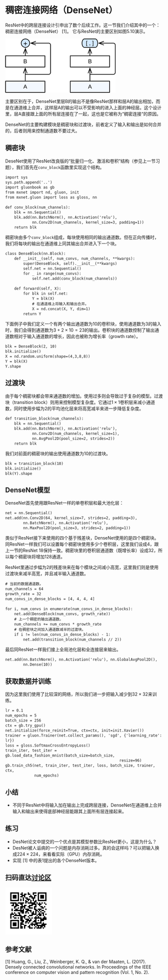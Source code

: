 # 稠密连接网络（DenseNet）

ResNet中的跨层连接设计引申出了数个后续工作。这一节我们介绍其中的一个：稠密连接网络（DenseNet） [1]。 它与ResNet的主要区别如图5.10演示。

![ResNet（左）对比DenseNet（右）。](../img/densenet.svg)

主要区别在于，DenseNet里层B的输出不是像ResNet那样和层A的输出相加，而是在通道维上合并，这样层A的输出可以不受影响的进入上面的神经层。这个设计里，层A直接跟上面的所有层连接在了一起，这也是它被称为“稠密连接“的原因。

DenseNet的主要构建模块是稠密块和过渡块，前者定义了输入和输出是如何合并的，后者则用来控制通道数不要过大。

## 稠密块

DeseNet使用了ResNet改良版的“批量归一化、激活和卷积”结构（参见上一节习题），我们首先在`conv_block`函数里实现这个结构。

```{.python .input  n=1}
import sys
sys.path.append('..')
import gluonbook as gb
from mxnet import nd, gluon, init
from mxnet.gluon import loss as gloss, nn

def conv_block(num_channels):
    blk = nn.Sequential()
    blk.add(nn.BatchNorm(), nn.Activation('relu'),
            nn.Conv2D(num_channels, kernel_size=3, padding=1))
    return blk
```

稠密块由多个`conv_block`组成，每块使用相同的输出通道数。但在正向传播时，我们将每块的输出在通道维上同其输出合并进入下一个块。

```{.python .input  n=2}
class DenseBlock(nn.Block):
    def __init__(self, num_convs, num_channels, **kwargs):
        super(DenseBlock, self).__init__(**kwargs)
        self.net = nn.Sequential()
        for _ in range(num_convs):
            self.net.add(conv_block(num_channels))

    def forward(self, X):
        for blk in self.net:
            Y = blk(X)
            # 在通道维上将输入和输出合并。
            X = nd.concat(X, Y, dim=1)
        return Y
```

下面例子中我们定义一个有两个输出通道数为10的卷积块，使用通道数为3的输入时，我们会得到通道数为$3+2\times 10=23$的输出。卷积块的通道数控制了输出通道数相对于输入通道数的增长，因此也被称为增长率（growth rate）。

```{.python .input  n=8}
blk = DenseBlock(2, 10)
blk.initialize()
X = nd.random.uniform(shape=(4,3,8,8))
Y = blk(X)
Y.shape
```

## 过渡块

由于每个稠密块都会带来通道数的增加。使用过多则会导致过于复杂的模型。过渡块（transition block）则用来控制模型复杂度。它通过$1\times1$卷积层来减小通道数，同时使用步幅为2的平均池化层来将高宽减半来进一步降低复杂度。

```{.python .input  n=3}
def transition_block(num_channels):
    blk = nn.Sequential()
    blk.add(nn.BatchNorm(), nn.Activation('relu'),
            nn.Conv2D(num_channels, kernel_size=1),
            nn.AvgPool2D(pool_size=2, strides=2))
    return blk
```

我们对前面的稠密块的输出使用通道数为10的过渡块。

```{.python .input}
blk = transition_block(10)
blk.initialize()
blk(Y).shape
```

## DenseNet模型

DenseNet首先使用跟ResNet一样的单卷积层和最大池化层：

```{.python .input}
net = nn.Sequential()
net.add(nn.Conv2D(64, kernel_size=7, strides=2, padding=3),
        nn.BatchNorm(), nn.Activation('relu'),
        nn.MaxPool2D(pool_size=3, strides=2, padding=1))
```

类似于ResNet接下来使用的四个基于残差块，DenseNet使用的是四个稠密块。同ResNet一样我们可以设置每个稠密块使用多少个卷积层，这里我们设成4，跟上一节的ResNet 18保持一致。稠密块里的卷积层通道数（既增长率）设成32，所以每个稠密块将增加128通道。

ResNet里通过步幅为2的残差块来在每个模块之间减小高宽，这里我们则是使用过渡块来减半高宽，并且减半输入通道数。

```{.python .input  n=5}
# 当前的数据通道数。
num_channels = 64
growth_rate = 32
num_convs_in_dense_blocks = [4, 4, 4, 4]

for i, num_convs in enumerate(num_convs_in_dense_blocks):
    net.add(DenseBlock(num_convs, growth_rate))
    # 上一个稠密的输出通道数。
    num_channels += num_convs * growth_rate
    # 在稠密块之间加入通道数减半的过渡块。
    if i != len(num_convs_in_dense_blocks) - 1:
        net.add(transition_block(num_channels // 2))
```

最后同ResNet一样我们接上全局池化层和全连接层来输出。

```{.python .input}
net.add(nn.BatchNorm(), nn.Activation('relu'), nn.GlobalAvgPool2D(),
        nn.Dense(10))
```

## 获取数据并训练

因为这里我们使用了比较深的网络，所以我们进一步把输入减少到$32\times 32$来训练。

```{.python .input}
lr = 0.1
num_epochs = 5
batch_size = 256
ctx = gb.try_gpu()
net.initialize(force_reinit=True, ctx=ctx, init=init.Xavier())
trainer = gluon.Trainer(net.collect_params(), 'sgd', {'learning_rate': lr})
loss = gloss.SoftmaxCrossEntropyLoss()
train_iter, test_iter = gb.load_data_fashion_mnist(batch_size=batch_size,
                                                   resize=96)
gb.train_ch5(net, train_iter, test_iter, loss, batch_size, trainer, ctx,
             num_epochs)
```

## 小结

* 不同于ResNet中将输入加在输出上完成跨层连接，DenseNet在通道维上合并输入和输出来使得底部神经层能跟其上面所有层连接起来。

## 练习

- DesNet论文中提交的一个优点是其模型参数比ResNet更小，这是为什么？
- DesNet被人诟病的一个问题是内存消耗过多。真的会这样吗？可以把输入换成$224\times 224$，来看看实际（GPU）内存消耗。
- 实现 [1] 中的表1提出的各个DenseNet版本。

## 扫码直达[讨论区](https://discuss.gluon.ai/t/topic/1664)

![](../img/qr_densenet-gluon.svg)

## 参考文献

[1] Huang, G., Liu, Z., Weinberger, K. Q., & van der Maaten, L. (2017). Densely connected convolutional networks. In Proceedings of the IEEE conference on computer vision and pattern recognition (Vol. 1, No. 2).
